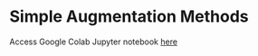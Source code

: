 # Simple Augmentation Methods

Access Google Colab Jupyter notebook [here](https://colab.research.google.com/drive/1PgioVfZC7zFEZBgS0MBwM0xmgM_orUoL?usp=sharing)
